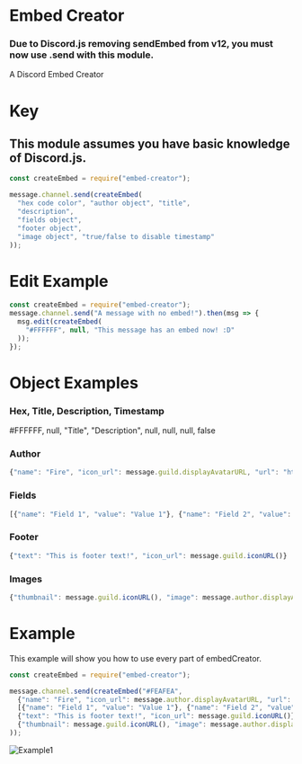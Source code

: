 # Embed Creator
### Due to Discord.js removing sendEmbed from v12, you must now use .send with this module.
A Discord Embed Creator

# Key
## This module assumes you have basic knowledge of Discord.js.
```javascript
const createEmbed = require("embed-creator");

message.channel.send(createEmbed(
  "hex code color", "author object", "title",
  "description",
  "fields object",
  "footer object",
  "image object", "true/false to disable timestamp"
));
```

# Edit Example
```javascript
const createEmbed = require("embed-creator");
message.channel.send("A message with no embed!").then(msg => {
  msg.edit(createEmbed(
    "#FFFFFF", null, "This message has an embed now! :D"
  ));
});
```

# Object Examples
### Hex, Title, Description, Timestamp
#FFFFFF, null, "Title", "Description", null, null, null, false
### Author
```javascript
{"name": "Fire", "icon_url": message.guild.displayAvatarURL, "url": "https://www.google.com"}
```
### Fields
```javascript
[{"name": "Field 1", "value": "Value 1"}, {"name": "Field 2", "value": "Value 2"}]
```
### Footer
```javascript
{"text": "This is footer text!", "icon_url": message.guild.iconURL()}
```
### Images
```javascript
{"thumbnail": message.guild.iconURL(), "image": message.author.displayAvatarURL}
```

# Example
This example will show you how to use every part of embedCreator.
```javascript
const createEmbed = require("embed-creator");

message.channel.send(createEmbed("#FEAFEA", 
  {"name": "Fire", "icon_url": message.author.displayAvatarURL, "url": "https://www.google.com"}, "Title", "Description",
  [{"name": "Field 1", "value": "Value 1"}, {"name": "Field 2", "value": "Value 2"}],
  {"text": "This is footer text!", "icon_url": message.guild.iconURL()}, 
  {"thumbnail": message.guild.iconURL(), "image": message.author.displayAvatarURL}, false
));
```
![Example1](https://img.visual-fire.com/Saved/gn6tg.png)
